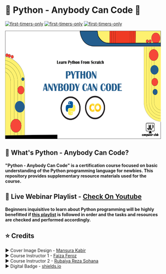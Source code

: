 # 🐍 Python - Anybody Can Code 🐍
[![first-timers-only](https://img.shields.io/badge/first--timers--only-friendly-blue?style=for-the-badge&logo=appveyor)](https://www.firsttimersonly.com/)
[![first-timers-only](https://img.shields.io/badge/Powered--By-python-green?style=for-the-badge&logo=appveyor)](#)
[![first-timers-only](https://img.shields.io/badge/Powered--By-Jupyter-Notebook-orange?style=for-the-badge&logo=appveyor)](#)

<p align="center">
  <img width="613" height="350" src="assets/header.jpg">
</p>

## :speech_balloon: What's Python - Anybody Can Code?

#### **"Python - Anybody Can Code"** is a certification course focused on basic understanding of the Python programming language for newbies. This repository provides supplementary resource materials used for the course.

## :movie_camera: Live Webinar Playlist - [Check On Youtube](https://www.youtube.com/playlist?list=PLn1ftZiUtOkRUvnVNCqzvEvD_d5pT54h3)
  
#### Beginners inquisitive to learn about Python programming will be highly benefitted if [this playlist](https://www.youtube.com/playlist?list=PLn1ftZiUtOkRUvnVNCqzvEvD_d5pT54h3) is followed in order and the tasks and resources are checked and performed accordingly.

## :star: Credits

:arrow_forward: Cover Image Design - [Mansura Kabir](https://github.com/oni201)  <br />
:arrow_forward: Course Instructor 1 - [Faiza Feroz](https://github.com/Faiza27) <br />
:arrow_forward: Course Instructor 2 - [Rubaiya Reza Sohana](https://github.com/Sohanareza) <br />
:arrow_forward: Digital Badge - [shields.io](https://shields.io/) 
